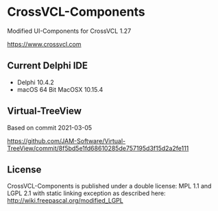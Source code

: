 # CrossVCL-Components

Modified UI-Components for CrossVCL 1.27

https://www.crossvcl.com

## Current Delphi IDE

- Delphi 10.4.2
- macOS 64 Bit MacOSX 10.15.4

## Virtual-TreeView

Based on commit 2021-03-05

https://github.com/JAM-Software/Virtual-TreeView/commit/8f5bd5e1fd68610285de757195d3f15d2a2fe111

## License
CrossVCL-Components is published under a double license: MPL 1.1 and LGPL 2.1 with static linking exception as described here: http://wiki.freepascal.org/modified_LGPL
